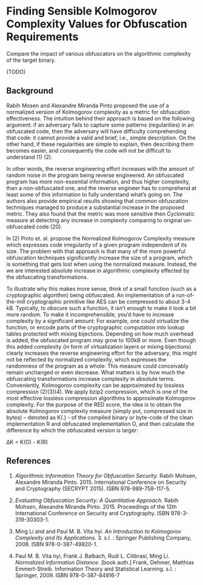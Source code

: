 # Finding Sensible Kolmogorov Complexity Values for Obfuscation Requirements

Compare the impact of various obfuscators on the algorithmic complexity of the target binary.

(TODO)

## Background

Rabih Mosen and Alexandre Miranda Pinto proposed the use of a normalized version of Kolmogorov complexity as a metric for obfuscation effectiveness. The intuition behind their approach is based on the following argument: if an adversary fails to capture some patterns (regularities) in an obfuscated code, then the adversary will have difficulty comprehending that code: it cannot provide a valid and brief, i.e., simple description. On the other hand, if these regularities are simple to explain, then describing them becomes easier, and consequently the code will not be difficult to understand (1) (2).

In other words, the reverse engineering effort increases with the amount of random noise in the program being reverse engineered. An obfuscated program has more non-essential information, and thus higher complexity, than a non-obfuscated one, and the reverse engineer has to comprehend at least some of this information to fully understand what’s going on. The authors also provide empirical results showing that common obfuscation techniques managed to produce a substantial increase in the proposed metric. They also found that the metric was more sensitive then Cyclomatic measure at detecting any increase in complexity comparing to original un-obfuscated code (20). 

In (2) Pinto et. al. propose the Normalized Kolmogorov Complexity measure which expresses code irregularity of a given program independent of its size. The problem with that approach is that many of the more powerful obfuscation techniques significantly increase the size of a program, which is something that gets lost when using the normalized measure.  Instead, the we are interested absolute increase in algorithmic complexity effected by the obfuscating transformations. 

To illustrate why this makes more sense, think of a small function (such as a cryptographic algorithm) being obfuscated. An implementation of a run-of-the-mill cryptographic primitive like AES can be compressed to about 3-4 kB. Typically, to obscure such a function, it isn’t enough to make it look a bit more random. To make it incomprehensible, you’d have to increase complexity by a significant amount: For example, one could virtualize the function, or encode parts of the cryptographic computation into lookup tables protected with mixing bijections. Depending on how much overhead is added, the obfuscated program may grow to 100kB or more. Even though this added complexity (in form of virtualization layers or mixing bijections) clearly increases the reverse engineering effort for the adversary, this might not be reflected by normalized complexity, which expresses the randomness of the program as a whole: This measure could conceivably remain unchanged or even decrease. What matters is by how much the obfuscating transformations increase complexity in absolute terms.
Conveniently, Kolmogorov complexity can be approximated by lossless compression (2)(3)(4). We apply bzip2 compression, which is one of the most effective lossless compression algorithms to approximate Kolmogorov complexity. For the purpose of the RED score, the idea is to obtain the absolute Kolmogorov complexity measure (simply put, compressed size in bytes) – denoted as K(.) - of the compiled binary or byte-code of the clean implementation R and obfuscated implementation O, and then calculate the difference by which the obfuscated version is larger:

ΔK = K(O) - K(R)

## References

1. *Algorithmic Information Theory for Obfuscation Security.* Rabih Mohsen, Alexandre Miranda Pinto. 2015. International Conference on Security and Cryptography (SECRYPT 2015). ISBN 978-989-758-117-5.

2. *Evaluating Obfuscation Security: A Quantitative Approach.* Rabih Mohsen, Alexandre Miranda Pinto. 2015. Proceedings of the 12th International Conference on Security and Cryptography. ISBN 978-3-319-30303-1.

3. Ming Li and and Paul M. B. Vita ́nyi. *An Introduction to Kolmogorov Complexity and Its Applications.* 3. s.l. : Springer Publishing Company, 2008. ISBN 978-0-387-49820-1.

4. Paul M. B. Vita ́nyi, Frank J. Balbach, Rudi L. Cilibrasi, Ming Li. *Normalized Information Distance.* [book auth.] Frank, Dehmer, Matthias Emmert-Streib. Information Theory and Statistical Learning. s.l. : Springer, 2009. ISBN 978-0-387-84816-7

